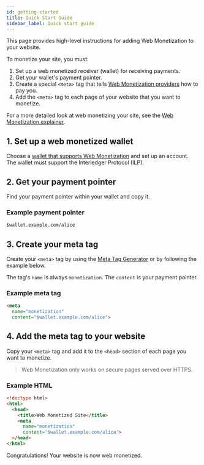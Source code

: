 ```yaml
---
id: getting-started
title: Quick Start Guide
sidebar_label: Quick start guide
---
```


This page provides high-level instructions for adding Web Monetization to your
 website.

To monetize your site, you must:
1. Set up a web monetized receiver (wallet) for receiving payments.
2. Get your wallet's payment pointer.
3. Create a special `<meta>` tag that tells [Web Monetization providers](/#providers)
how to pay you.
4. Add the `<meta>` tag to each page of your website that you want to monetize.

For a more detailed look at web monetizing your site, see the
[Web Monetization explainer](explainer.md#getting-started).

## 1. Set up a web monetized wallet

Choose a [wallet that supports Web Monetization](ilp-wallets.md) and set up an account.
The wallet must support the Interledger Protocol (ILP).

## 2. Get your payment pointer

Find your payment pointer within your wallet and copy it.

### Example payment pointer
```html
$wallet.example.com/alice
```

## 3. Create your meta tag

Create your `<meta>` tag by using the [Meta Tag Generator](/meta-tag) or by
following the example below.

The tag's `name` is always `monetization`. The `content` is your payment
pointer.

### Example meta tag
```html
<meta
  name="monetization"
  content="$wallet.example.com/alice">
```

## 4. Add the meta tag to your website

Copy your `<meta>` tag and add it to the `<head>` section of each page you want
to monetize.

> Web Monetization only works on secure pages served over HTTPS.

### Example HTML

```html
<!doctype html>
<html>
  <head>
    <title>Web Monetized Site</title>
    <meta
      name="monetization"
      content="$wallet.example.com/alice">
  </head>
</html>
```

Congratulations! Your website is now web monetized.
